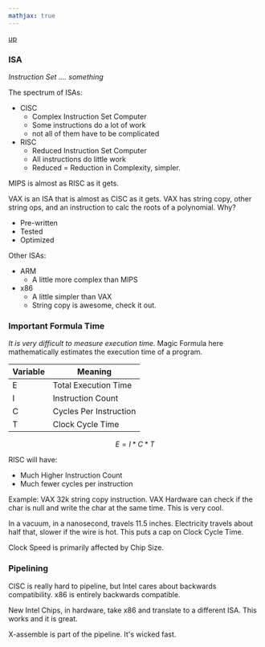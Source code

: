 ```yaml
---
mathjax: true
---
```

[up](./index.html)

### ISA

*Instruction Set .... something*

The spectrum of ISAs:  
- CISC
    - Complex Instruction Set Computer
    - Some instructions do a lot of work
    - not all of them have to be complicated
- RISC
    - Reduced Instruction Set Computer
    - All instructions do little work
    - Reduced = Reduction in Complexity, simpler.

MIPS is almost as RISC as it gets.

VAX is an ISA that is almost as CISC as it gets. VAX has string copy, other string ops,
and an instruction to calc the roots of a polynomial. Why?  
- Pre-written
- Tested
- Optimized

Other ISAs:  
- ARM
    - A little more complex than MIPS
- x86
    - A little simpler than VAX
    - String copy is awesome, check it out.

### Important Formula Time
*It is very difficult to measure execution time.* Magic Formula here mathematically estimates the execution time of a program.

Variable | Meaning
--- | ---
E | Total Execution Time
I | Instruction Count
C | Cycles Per Instruction
T | Clock Cycle Time

$$E=I*C*T$$

RISC will have:
- Much Higher Instruction Count
- Much fewer cycles per instruction

Example: VAX 32k string copy instruction. VAX Hardware can check if the char is null and write the char at the same time. This is very cool.

In a vacuum, in a nanosecond, travels 11.5 inches. Electricity travels about half that, slower if the wire is hot. This puts a cap on Clock Cycle Time.

Clock Speed is primarily affected by Chip Size.

### Pipelining

CISC is really hard to pipeline, but Intel cares about backwards compatibility. x86 is entirely backwards compatible.

New Intel Chips, in hardware, take x86 and translate to a different ISA. This works and it is great.

X-assemble is part of the pipeline. It's wicked fast.
